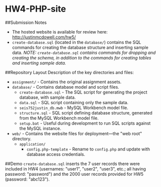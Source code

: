 # HW4-PHP-site

##Submission Notes
* The hosted website is available for review here: http://justinmcdowell.com/hw5/
* `create-database.sql` (located in the `database/`) contains the SQL commands for creating the database structure and inserting sample data. *NOTE: `create-database.sql` contains commands for dropping and creating the schema, in addition to the commands for creating tables and inserting sample data.*

##Repository Layout
Description of the key directories and files:

* `assignment/` - Contains the original assignment assets.
* `database/` - Contains database model and script files.
    * `create-database.sql` - The SQL script for generating the project database, with sample data.
    * `data.sql` - SQL script containing only the sample data.
    * `seis752justin_db.mwb` - MySQL Workbench model file.
    * `structure.sql` - SQL script defining database structure, generated from the MySQL Workbench model file.
    * `setup.bat` - Useful during development to run SQL scripts against the MySQL instance.
* `web/` - Contains the website files for deployment—the "web root" directory.
    * `application/`
        * `config.php-template` - Rename to `config.php` and update with database access credentials.

##Demo
`create-database.sql` inserts the 7 user records there were included in HW4 (usernames: "user1", "user2", "user3", etc.; all having password: "password") and the 2000 user records provided for HW5 (password: "abc123").
